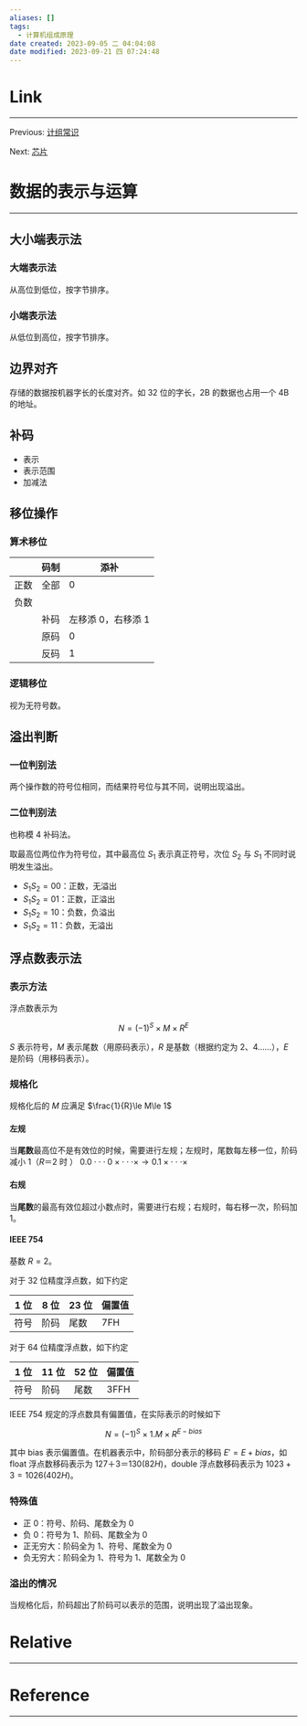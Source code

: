 ```yaml
---
aliases: []
tags:
  - 计算机组成原理
date created: 2023-09-05 二 04:04:08
date modified: 2023-09-21 四 07:24:48
---
```


# Link

---

Previous: [计组常识](计组常识.md)

Next: [芯片](芯片.md)

# 数据的表示与运算

---

## 大小端表示法

### 大端表示法

从高位到低位，按字节排序。

### 小端表示法

从低位到高位，按字节排序。

## 边界对齐

存储的数据按机器字长的长度对齐。如 32 位的字长，2B 的数据也占用一个 4B 的地址。

## 补码

- 表示
- 表示范围
- 加减法

## 移位操作

### 算术移位

|      | 码制 | 添补               |
| ---- | ---- | ------------------ |
| 正数 | 全部 | 0                  |
| 负数 |      |                    |
|      | 补码 | 左移添 0，右移添 1 |
|      | 原码 | 0                  |
|      | 反码 | 1                  |

### 逻辑移位

视为无符号数。

## 溢出判断

### 一位判别法

两个操作数的符号位相同，而结果符号位与其不同，说明出现溢出。

### 二位判别法

也称模 4 补码法。

取最高位两位作为符号位，其中最高位 $S_1$ 表示真正符号，次位 $S_2$ 与 $S_1$ 不同时说明发生溢出。

- $S_1S_2=00$：正数，无溢出
- $S_1S_2=01$：正数，正溢出
- $S_1S_2=10$：负数，负溢出
- $S_1S_2=11$：负数，无溢出

## 浮点数表示法

### 表示方法

浮点数表示为

$$
N=(-1)^S\times M\times R^E
$$

$S$ 表示符号，$M$ 表示尾数（用原码表示），$R$ 是基数（根据约定为 2、4……），$E$ 是阶码（用移码表示）。

### 规格化

规格化后的 $M$ 应满足 $\frac{1}{R}\le M\le 1$

#### 左规

当**尾数**最高位不是有效位的时候，需要进行左规；左规时，尾数每左移一位，阶码减小 1（$R＝2$ 时 ）
$0.0\cdot\cdot\cdot0\times\cdot\cdot\cdot\times\rightarrow0.1\times\cdot\cdot\cdot\times$

#### 右规

当**尾数**的最高有效位超过小数点时，需要进行右规；右规时，每右移一次，阶码加 1。

#### IEEE 754

基数 $R=2$。

对于 32 位精度浮点数，如下约定

| 1 位 | 8 位 | 23 位 | 偏置值 |
| ---- | ---- | ----- | ------ |
| 符号 | 阶码 | 尾数  | 7FH    |

对于 64 位精度浮点数，如下约定

| 1 位 | 11 位 | 52 位 | 偏置值 |
| ---- | ----- | ----- | ------ |
| 符号 | 阶码  | 尾数  | 3FFH   |

IEEE 754 规定的浮点数具有偏置值，在实际表示的时候如下

$$
N=(-1)^S\times1.M\times R^{E-bias}
$$

其中 bias 表示偏置值。在机器表示中，阶码部分表示的移码 $E'=E+bias$，如 float 浮点数移码表示为 $127＋3＝130(82H)$，double 浮点数移码表示为 $1023+3=1026(402H)$。

### 特殊值

- 正 0：符号、阶码、尾数全为 0
- 负 0：符号为 1、阶码、尾数全为 0
- 正无穷大：阶码全为 1、符号、尾数全为 0
- 负无穷大：阶码全为 1、符号为 1、尾数全为 0

### 溢出的情况

当规格化后，阶码超出了阶码可以表示的范围，说明出现了溢出现象。

# Relative

---

# Reference

---
